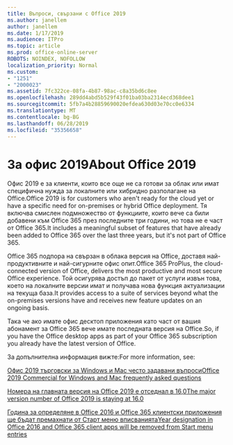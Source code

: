 ```yaml
---
title: Въпроси, свързани с Office 2019
ms.author: janellem
author: janellem
ms.date: 1/17/2019
ms.audience: ITPro
ms.topic: article
ms.prod: office-online-server
ROBOTS: NOINDEX, NOFOLLOW
localization_priority: Normal
ms.custom:
- "1251"
- "2000023"
ms.assetid: 7fc322ce-08fa-4b87-98ac-c8a35bd6c8ee
ms.openlocfilehash: 289dd4abd5b529f43f01ba03ba2314ecd368dee1
ms.sourcegitcommit: 5fb7a4b28859690020efdea630d03e70cc0e6334
ms.translationtype: MT
ms.contentlocale: bg-BG
ms.lasthandoff: 06/28/2019
ms.locfileid: "35356658"
---
```

# <a name="about-office-2019"></a><span data-ttu-id="35dd1-102">За офис 2019</span><span class="sxs-lookup"><span data-stu-id="35dd1-102">About Office 2019</span></span>

<span data-ttu-id="35dd1-103">Офис 2019 е за клиенти, които все още не са готови за облак или имат специфична нужда за локалните или хибридно разполагане на Office.</span><span class="sxs-lookup"><span data-stu-id="35dd1-103">Office 2019 is for customers who aren't ready for the cloud yet or have a specific need for on-premises or hybrid Office deployment.</span></span> <span data-ttu-id="35dd1-104">Тя включва смислен подмножество от функциите, които вече са били добавени към Office 365 през последните три години, но това не е част от Office 365.</span><span class="sxs-lookup"><span data-stu-id="35dd1-104">It includes a meaningful subset of features that have already been added to Office 365 over the last three years, but it's not part of Office 365.</span></span>
  
<span data-ttu-id="35dd1-105">Office 365 подпора на свързан в облака версия на Office, доставя най-продуктивните и най-сигурните офис опит.</span><span class="sxs-lookup"><span data-stu-id="35dd1-105">Office 365 ProPlus, the cloud-connected version of Office, delivers the most productive and most secure Office experience.</span></span> <span data-ttu-id="35dd1-106">Той осигурява достъп до пакет от услуги извън това, което на локалните версии имат и получава нова функция актуализации на текуща база.</span><span class="sxs-lookup"><span data-stu-id="35dd1-106">It provides access to a suite of services beyond what the on-premises versions have and receives new feature updates on an ongoing basis.</span></span>
  
<span data-ttu-id="35dd1-107">Така че ако имате офис десктоп приложения като част от вашия абонамент за Office 365 вече имате последната версия на Office.</span><span class="sxs-lookup"><span data-stu-id="35dd1-107">So, if you have the Office desktop apps as part of your Office 365 subscription you already have the latest version of Office.</span></span>
  
<span data-ttu-id="35dd1-108">За допълнителна информация вижте:</span><span class="sxs-lookup"><span data-stu-id="35dd1-108">For more information, see:</span></span>
  
[<span data-ttu-id="35dd1-109">Офис 2019 търговски за Windows и Mac често задавани въпроси</span><span class="sxs-lookup"><span data-stu-id="35dd1-109">Office 2019 Commercial for Windows and Mac frequently asked questions</span></span>](https://support.microsoft.com/help/4133312)
  
[<span data-ttu-id="35dd1-110">Номера на главната версия на Office 2019 е отседнал в 16,0</span><span class="sxs-lookup"><span data-stu-id="35dd1-110">The major version number of Office 2019 is staying at 16.0</span></span>](https://docs.microsoft.com/deployoffice/office2019/overview)
  
[<span data-ttu-id="35dd1-111">Година за определяне в Office 2016 и Office 365 клиентски приложения ще бъдат премахнати от Старт меню вписванията</span><span class="sxs-lookup"><span data-stu-id="35dd1-111">Year designation in Office 2016 and Office 365 client apps will be removed from Start menu entries</span></span>](https://support.office.com/article/8fe5e052-76d2-49de-af30-2e84ed3da907?wt.mc_id=Alchemy_ClientDIA)
  